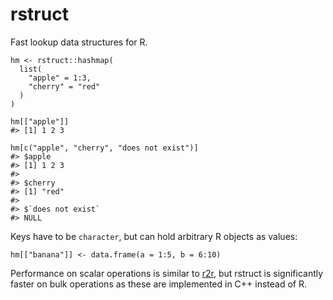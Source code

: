 # rstruct

Fast lookup data structures for R.

```
hm <- rstruct::hashmap(
  list(
    "apple" = 1:3,
    "cherry" = "red"
  )
)

hm[["apple"]]
#> [1] 1 2 3

hm[c("apple", "cherry", "does not exist")]
#> $apple
#> [1] 1 2 3
#>
#> $cherry
#> [1] "red"
#>
#> $`does not exist`
#> NULL
```

Keys have to be `character`, but can hold arbitrary R objects as values:

```
hm[["banana"]] <- data.frame(a = 1:5, b = 6:10)
```

Performance on scalar operations is similar to [r2r](https://github.com/vgherard/r2r), but rstruct is significantly faster on bulk operations as these are implemented in C++ instead of R.
